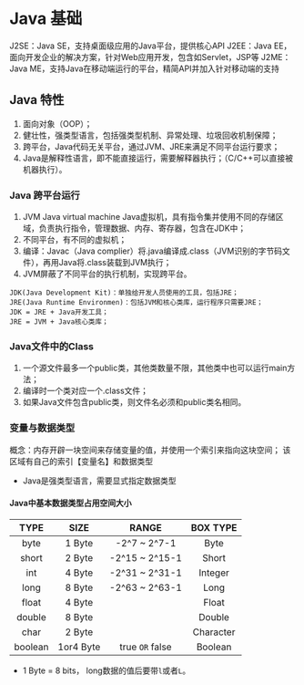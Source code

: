 # Java 基础

J2SE：Java SE，支持桌面级应用的Java平台，提供核心API
J2EE：Java EE，面向开发企业的解决方案，针对Web应用开发，包含如Servlet，JSP等
J2ME：Java ME，支持Java在移动端运行的平台，精简API并加入针对移动端的支持

## Java 特性

1. 面向对象（OOP）；
2. 健壮性，强类型语言，包括强类型机制、异常处理、垃圾回收机制保障；
3. 跨平台，Java代码无关平台，通过JVM、JRE来满足不同平台运行要求；
4. Java是解释性语言，即不能直接运行，需要解释器执行；（C/C++可以直接被机器执行）。

### Java 跨平台运行

1. JVM Java virtual machine Java虚拟机，具有指令集并使用不同的存储区域，负责执行指令，管理数据、内存、寄存器，包含在JDK中；
2. 不同平台，有不同的虚拟机；
3. 编译：Javac（Java complier）将.java编译成.class（JVM识别的字节码文件），再用Java将.class装载到JVM执行；
4. JVM屏蔽了不同平台的执行机制，实现跨平台。

``` 
JDK(Java Development Kit)：单独给开发人员使用的工具，包括JRE；
JRE(Java Runtime Environmen)：包括JVM和核心类库，运行程序只需要JRE；
JDK = JRE + Java开发工具；
JRE = JVM + Java核心类库；
```

### Java文件中的Class

1. 一个源文件最多一个public类，其他类数量不限，其他类中也可以运行main方法；
2. 编译时一个类对应一个.class文件；
3. 如果Java文件包含public类，则文件名必须和public类名相同。

### 变量与数据类型

概念：内存开辟一块空间来存储变量的值，并使用一个索引来指向这块空间；
该区域有自己的索引【变量名】和数据类型

- Java是强类型语言，需要显式指定数据类型

#### Java中基本数据类型占用空间大小

|   TYPE  |    SIZE   |      RANGE      |  BOX TYPE |
|:-------:|:---------:|:---------------:|:---------:|
| byte    | 1 Byte    | -2^7 ~ 2^7-1    | Byte      |
| short   | 2 Byte    | -2^15 ~ 2^15-1  | Short     |
| int     | 4 Byte    | -2^31 ~ 2^31-1  | Integer   |
| long    | 8 Byte    | -2^63 ~ 2^63-1  | Long      |
| float   | 4 Byte    |                 | Float     |
| double  | 8 Byte    |                 | Double    |
| char    | 2 Byte    |                 | Character |
| boolean | 1or4 Byte | true `OR` false | Boolean   |

- 1 Byte = 8 bits， long数据的值后要带`l`或者`L`。